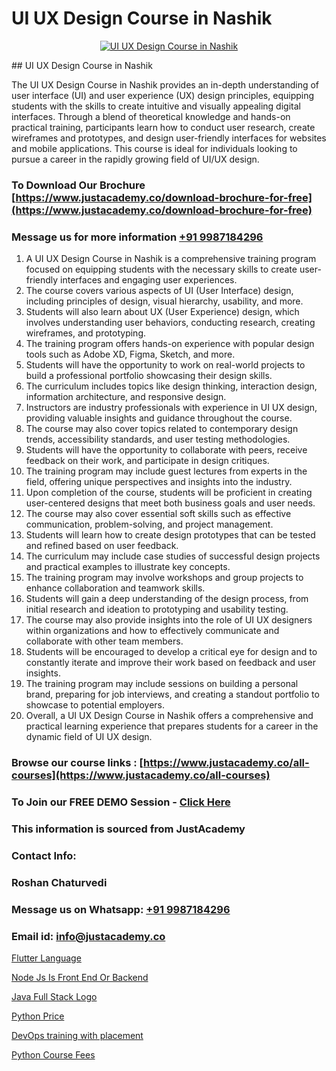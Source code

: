 # UI UX Design Course in Nashik

<p align="center">
  <a href="https://justacademy.co/all-courses">
    <img src="https://i.ibb.co/P5KtSQ2/ui-ux.png" alt="UI UX Design Course in Nashik">
  </a>
</p>
## UI UX Design Course in Nashik

The UI UX Design Course in Nashik provides an in-depth understanding of user interface (UI) and user experience (UX) design principles, equipping students with the skills to create intuitive and visually appealing digital interfaces. Through a blend of theoretical knowledge and hands-on practical training, participants learn how to conduct user research, create wireframes and prototypes, and design user-friendly interfaces for websites and mobile applications. This course is ideal for individuals looking to pursue a career in the rapidly growing field of UI/UX design.
### To Download Our Brochure [https://www.justacademy.co/download-brochure-for-free](https://www.justacademy.co/download-brochure-for-free)
### Message us for more information [+91 9987184296](https://api.whatsapp.com/send?phone=919987184296)
1) A UI UX Design Course in Nashik is a comprehensive training program focused on equipping students with the necessary skills to create user-friendly interfaces and engaging user experiences.
2) The course covers various aspects of UI (User Interface) design, including principles of design, visual hierarchy, usability, and more.
3) Students will also learn about UX (User Experience) design, which involves understanding user behaviors, conducting research, creating wireframes, and prototyping.
4) The training program offers hands-on experience with popular design tools such as Adobe XD, Figma, Sketch, and more.
5) Students will have the opportunity to work on real-world projects to build a professional portfolio showcasing their design skills.
6) The curriculum includes topics like design thinking, interaction design, information architecture, and responsive design.
7) Instructors are industry professionals with experience in UI UX design, providing valuable insights and guidance throughout the course.
8) The course may also cover topics related to contemporary design trends, accessibility standards, and user testing methodologies.
9) Students will have the opportunity to collaborate with peers, receive feedback on their work, and participate in design critiques.
10) The training program may include guest lectures from experts in the field, offering unique perspectives and insights into the industry.
11) Upon completion of the course, students will be proficient in creating user-centered designs that meet both business goals and user needs.
12) The course may also cover essential soft skills such as effective communication, problem-solving, and project management.
13) Students will learn how to create design prototypes that can be tested and refined based on user feedback.
14) The curriculum may include case studies of successful design projects and practical examples to illustrate key concepts.
15) The training program may involve workshops and group projects to enhance collaboration and teamwork skills.
16) Students will gain a deep understanding of the design process, from initial research and ideation to prototyping and usability testing.
17) The course may also provide insights into the role of UI UX designers within organizations and how to effectively communicate and collaborate with other team members.
18) Students will be encouraged to develop a critical eye for design and to constantly iterate and improve their work based on feedback and user insights.
19) The training program may include sessions on building a personal brand, preparing for job interviews, and creating a standout portfolio to showcase to potential employers.
20) Overall, a UI UX Design Course in Nashik offers a comprehensive and practical learning experience that prepares students for a career in the dynamic field of UI UX design.

### Browse our course links : [https://www.justacademy.co/all-courses](https://www.justacademy.co/all-courses) 
### To Join our FREE DEMO Session - [Click Here](https://www.justacademy.co/register-for-course-demo)


### This information is sourced from JustAcademy
### Contact Info:
### Roshan Chaturvedi
### Message us on Whatsapp: [+91 9987184296](https://api.whatsapp.com/send?phone=919987184296)
### Email id: [info@justacademy.co](mailto:info@justacademy.co)
                
[Flutter Language](https://www.linkedin.com/pulse/flutter-language-justacademy-chennai-vixqc?trackingId=%2Fn6%2BRSnW%2F7d6xjJRIWqQQA%3D%3D&lipi=urn%3Ali%3Apage%3Ad_flagship3_company_admin%3BjPw0ei4cQfe0InHd%2FK206Q%3D%3D)

[Node Js Is Front End Or Backend](https://www.linkedin.com/pulse/node-js-front-end-backend-justacademy-new-york-t1ylf?trackingId=c00zJ8Xhn5SvpwhD4sbKBA%3D%3D&lipi=urn%3Ali%3Apage%3Ad_flagship3_company_admin%3BZk%2BEqLRRSPWLWPbe%2FjHbmQ%3D%3D)

[Java Full Stack Logo](https://medium.com/@mistersumit961/java-full-stack-logo-715e77b7d1dc)

[Python Price](https://medium.com/@mahi3106/python-price-d78682dd5d5b)

[DevOps training with placement](https://justacademyin.github.io/justacademy/devops-training-with-placement)

[Python Course Fees](https://justacademyin.github.io/justacademy/python-course-fees)


